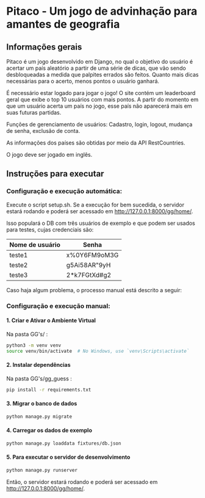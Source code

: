# Pitaco - Um jogo de advinhação para amantes de geografia

## Informações gerais
Pitaco é um jogo desenvolvido em Django, no qual o objetivo do usuário é acertar um país aleatório a partir de uma série de dicas, que vão sendo desbloqueadas a medida que palpites errados são feitos. Quanto mais dicas necessárias para o acerto, menos pontos o usuário ganhará.

É necessário estar logado para jogar o jogo! O site contém um leaderboard geral que exibe o top 10 usuários com mais pontos.
A partir do momento em que um usuário acerta um país no jogo, esse país não aparecerá mais em suas futuras partidas.

Funções de gerenciamento de usuários: Cadastro, login, logout, mudança de senha, exclusão de conta.

As informações dos países são obtidas por meio da API RestCountries.

O jogo deve ser jogado em inglês.

## Instruções para executar

### Configuração e execução automática:

Execute o script setup.sh. Se a execução for bem sucedida, o servidor estará rodando e poderá ser acessado em http://127.0.0.1:8000/gg/home/.

Isso populará o DB com três usuários de exemplo e que podem ser usados para testes, cujas credenciais são:

| Nome de usuário   |   Senha       |
| ---------------   | ------------- |
| teste1            | x%0Y6FM9oM3G  |
| teste2            | g5Ai58AR"9yH  |
| teste3            | 2*k7FGtXd#g2  |

Caso haja algum problema, o processo manual está descrito a seguir:

### Configuração e execução manual:

#### 1. Criar e Ativar o Ambiente Virtual

Na pasta GG's/ :

```bash
python3 -m venv venv
source venv/bin/activate  # No Windows, use `venv\Scripts\activate`
```

#### 2. Instalar dependências

Na pasta GG's/gg_guess :

```bash
pip install -r requirements.txt
```

#### 3. Migrar o banco de dados

```bash
python manage.py migrate
```

#### 4. Carregar os dados de exemplo

```bash
python manage.py loaddata fixtures/db.json
```

#### 5. Para executar o servidor de desenvolvimento

```bash
python manage.py runserver
```

Então, o servidor estará rodando e poderá ser acessado em http://127.0.0.1:8000/gg/home/.